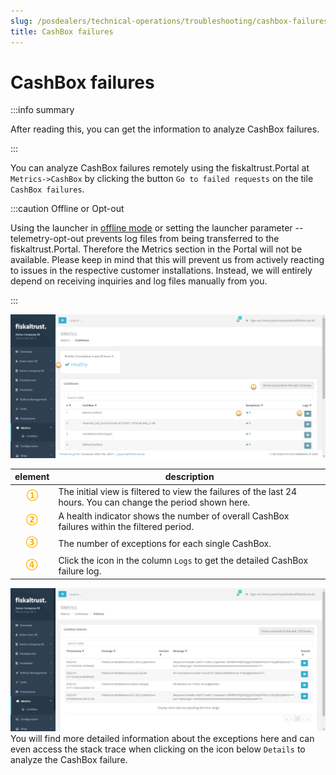 ```yaml
---
slug: /posdealers/technical-operations/troubleshooting/cashbox-failures
title: CashBox failures
---
```

# CashBox failures

:::info summary

After reading this, you can get the information to analyze CashBox failures.

:::

You can analyze CashBox failures remotely using the fiskaltrust.Portal at `Metrics->CashBox` by clicking the button `Go to failed requests` on the tile `CashBox failures`.

:::caution Offline or Opt-out

Using the launcher in [offline mode](../troubleshooting/network-troubleshooting.md#verifying-online-mode) or setting the launcher parameter --telemetry-opt-out prevents log files from being transferred to the fiskaltrust.Portal. Therefore the Metrics section in the Portal will not be available.
Please keep in mind that this will prevent us from actively reacting to issues in the respective customer installations. Instead, we will entirely depend on receiving inquiries and log files manually from you.

:::

![CashBox Failures ](./images/cashbox-failures.png "https://portal-sandbox.fiskaltrust.TLD/MetricCashbox/ListCashboxes")

| element | description                                                                                                                |
|:----------------------:|-------------------------------------------------------------------------------------------------------------------------------------|
|![Number 1](../../images/numbers/circle-1o.png) |The initial view is filtered to view the failures of the last 24 hours. You can change the period shown here.  |
|![Number 2](../../images/numbers/circle-2o.png) |A health indicator shows the number of overall CashBox failures within the filtered period. |
|![Number 3](../../images/numbers/circle-3o.png) |The number of exceptions for each single CashBox. |
|![Number 4](../../images/numbers/circle-4o.png) |Click the icon in the column `Logs` to get the detailed CashBox failure log. |

![CashBox Failure Log ](./images/cashbox-failure-log.png "https://portal-sandbox.fiskaltrust.TLD/MetricCashbox/ListCashboxes")
You will find more detailed information about the exceptions here and can even access the stack trace when clicking on the icon below `Details` to analyze the CashBox failure.

